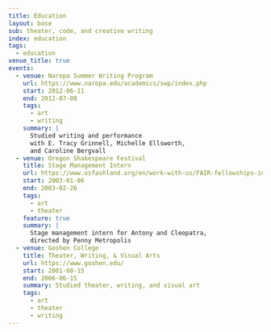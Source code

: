 ```yaml
---
title: Education
layout: base
sub: theater, code, and creative writing
index: education
tags:
  - education
venue_title: true
events:
  - venue: Naropa Summer Writing Program
    url: https://www.naropa.edu/academics/swp/index.php
    start: 2012-06-11
    end: 2012-07-08
    tags:
      - art
      - writing
    summary: |
      Studied writing and performance
      with E. Tracy Grinnell, Michelle Ellsworth,
      and Caroline Bergvall
  - venue: Oregon Shakespeare Festival
    title: Stage Management Intern
    url: https://www.osfashland.org/en/work-with-us/FAIR-fellowships-internships-and-more/Internships.aspx
    start: 2003-01-06
    end: 2003-02-26
    tags:
      - art
      - theater
    feature: true
    summary: |
      Stage management intern for Antony and Cleopatra,
      directed by Penny Metropolis
  - venue: Goshen College
    title: Theater, Writing, & Visual Arts
    url: https://www.goshen.edu/
    start: 2001-08-15
    end: 2006-06-15
    summary: Studied theater, writing, and visual art
    tags:
      - art
      - theater
      - writing
---
```


